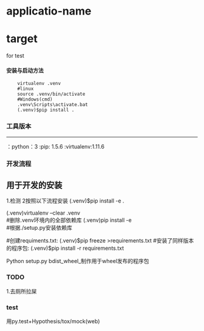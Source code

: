 # applicatio-name

# target
for test

#### 安装与启动方法
```
    virtualenv .venv
    #linux
    source .venv/bin/activate
    #Windows(cmd)
    .venv\Scripts\activate.bat
    (.venv)$pip install .

```

### 工具版本
---
：python：3
:pip:     1.5.6
:virtualenv:1.11.6

### 开发流程

用于开发的安装
-----------------
1.检测
2按照以下流程安装
(.venv)$pip install -e .


(.venv)virtualenv –clear .venv    
#删除.venv环境内的全部依赖库
(.venv)pip install -e                     
#根据./setup.py安装依赖库

#创建requiments.txt: 
(.venv)$pip freeze >requirements.txt 
#安装了同样版本的程序包:
(.venv)$pip install -r requirements.txt 

Python setup.py bdist_wheel_制作用于wheel发布的程序包


### TODO
1.去厕所拉屎


### test 

用py.test+Hypothesis/tox/mock(web)

